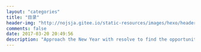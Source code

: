 ```yaml
---
layout: "categories"
title: "目录"
header-img: "http://nojsja.gitee.io/static-resources/images/hexo/header_img/categories-bg.jpg"
comments: false
date: 2017-03-20 20:49:56
description: "Approach the New Year with resolve to find the opportunities hidden in each new day."
---
```

